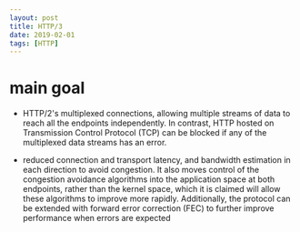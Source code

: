 ```yaml
---
layout: post
title: HTTP/3
date: 2019-02-01
tags: [HTTP]
---
```


# main goal 

* HTTP/2's multiplexed connections, allowing multiple streams of data to reach all the endpoints independently. In contrast, 
 HTTP hosted on Transmission Control Protocol (TCP) can be blocked if any of the multiplexed data streams has an error.
 
 
* reduced connection and transport latency, and bandwidth estimation in each direction to avoid congestion.
 It also moves control of the congestion avoidance algorithms into the application space at both endpoints, 
 rather than the kernel space, which it is claimed will allow these algorithms to improve more rapidly. 
 Additionally, the protocol can be extended with forward error correction (FEC) to further improve performance
 when errors are expected
